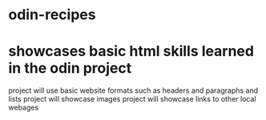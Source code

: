 # odin-recipes
# showcases basic html skills learned in the odin project 

 project will use basic website formats such as headers and paragraphs and lists
 project will showcase images
 project will showcase links to other local webages